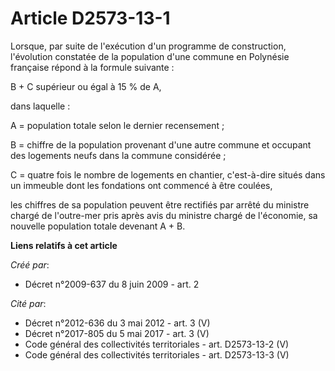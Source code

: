 # Article D2573-13-1

Lorsque, par suite de l'exécution d'un programme de construction, l'évolution constatée de la population d'une commune en
Polynésie française répond à la formule suivante :

B + C supérieur ou égal à 15 % de A,

dans laquelle :

A = population totale selon le dernier recensement ;

B = chiffre de la population provenant d'une autre commune et occupant des logements neufs dans la commune considérée ;

C = quatre fois le nombre de logements en chantier, c'est-à-dire situés dans un immeuble dont les fondations ont commencé à
être coulées,

les chiffres de sa population peuvent être rectifiés par arrêté du ministre chargé de l'outre-mer pris après avis du ministre
chargé de l'économie, sa nouvelle population totale devenant A + B.

**Liens relatifs à cet article**

_Créé par_:

  - Décret n°2009-637 du 8 juin 2009 - art. 2

_Cité par_:

  - Décret n°2012-636 du 3 mai 2012 - art. 3 (V)
  - Décret n°2017-805 du 5 mai 2017 - art. 3 (V)
  - Code général des collectivités territoriales - art. D2573-13-2 (V)
  - Code général des collectivités territoriales - art. D2573-13-3 (V)
